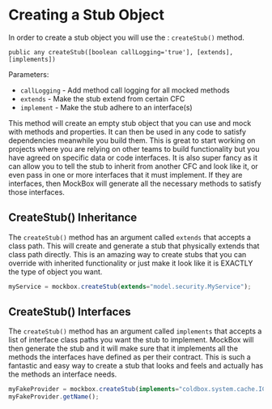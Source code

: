 # Creating a Stub Object

In order to create a stub object you will use the : `createStub()` method.

`public any createStub([boolean callLogging='true'], [extends], [implements])`

Parameters:

* `callLogging` - Add method call logging for all mocked methods
* `extends` - Make the stub extend from certain CFC
* `implement` - Make the stub adhere to an interface\(s\)

This method will create an empty stub object that you can use and mock with methods and properties. It can then be used in any code to satisfy dependencies meanwhile you build them. This is great to start working on projects where you are relying on other teams to build functionality but you have agreed on specific data or code interfaces. It is also super fancy as it can allow you to tell the stub to inherit from another CFC and look like it, or even pass in one or more interfaces that it must implement. If they are interfaces, then MockBox will generate all the necessary methods to satisfy those interfaces.

## CreateStub\(\) Inheritance

The `createStub()` method has an argument called `extends` that accepts a class path. This will create and generate a stub that physically extends that class path directly. This is an amazing way to create stubs that you can override with inherited functionality or just make it look like it is EXACTLY the type of object you want.

```javascript
myService = mockbox.createStub(extends="model.security.MyService");
```

## CreateStub\(\) Interfaces

The `createStub()` method has an argument called `implements` that accepts a list of interface class paths you want the stub to implement. MockBox will then generate the stub and it will make sure that it implements all the methods the interfaces have defined as per their contract. This is such a fantastic and easy way to create a stub that looks and feels and actually has the methods an interface needs.

```javascript
myFakeProvider = mockbox.createStub(implements="coldbox.system.cache.ICacheProvider");
myFakeProvider.getName();
```

